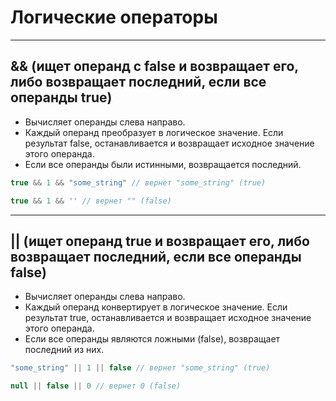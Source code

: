 # Логические операторы

-------------------------

## &&  (ищет операнд с false и возвращает его, либо возвращает последний, если все операнды true)
- Вычисляет операнды слева направо.
- Каждый операнд преобразует в логическое значение. Если результат false, останавливается и возвращает исходное значение этого операнда.
- Если все операнды были истинными, возвращается последний.

```javascript
true && 1 && "some_string" // вернет "some_string" (true)

true && 1 && '' // вернет "" (false)
```

-------------------------

## ||  (ищет операнд true и возвращает его, либо возвращает последний, если все операнды false)
- Вычисляет операнды слева направо.
- Каждый операнд конвертирует в логическое значение. Если результат true, останавливается и возвращает исходное значение этого операнда.
- Если все операнды являются ложными (false), возвращает последний из них.

```javascript
"some_string" || 1 || false // вернет "some_string" (true)

null || false || 0 // вернет 0 (false)
```

